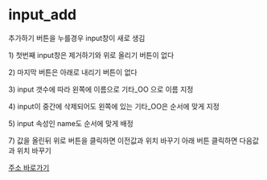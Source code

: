# input_add
<p>추가하기 버튼을 누를경우 input창이 새로 생김</p>
<p>1) 첫번째 input창은 제거하기와 위로 올리기 버튼이 없다</p>
<p>2) 마지막 버튼은 아래로 내리기 버튼이 없다</p>
<p>3) input 갯수에 따라 왼쪽에 이름으로 기타_OO 으로 이름 지정</p>
<p>4) input이 중간에 삭제되어도 왼쪽에 있는 기타_OO은 순서에 맞게 지정</p>
<p>5) input 속성인 name도 순서에 맞게 배정</p>
<p>7) 값을 올린뒤 위로 버튼을 클릭하면 이전값과 위치 바꾸기 아래 버튼 클릭하면 다음값과 위치 바꾸기</p>
<a href="http://ttunmill.dothome.co.kr/input_add/inputTest.html" target="_blank">주소 바로가기</a>
